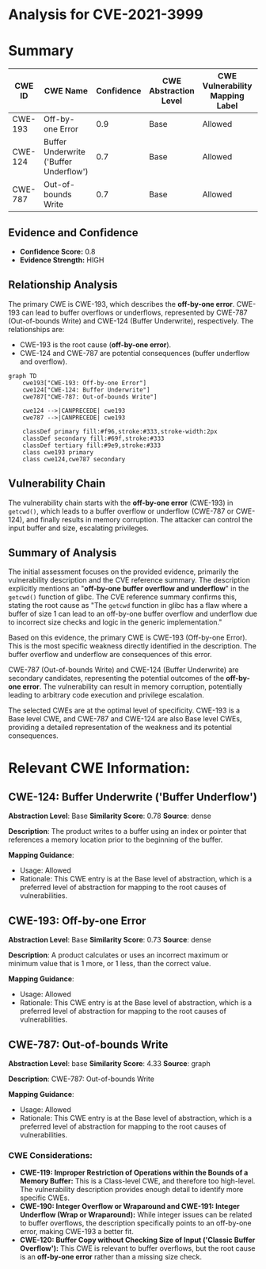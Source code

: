 # Analysis for CVE-2021-3999

# Summary
| CWE ID | CWE Name | Confidence | CWE Abstraction Level | CWE Vulnerability Mapping Label | CWE-Vulnerability Mapping Notes |
|---|---|---|---|---|---|
| CWE-193 | Off-by-one Error | 0.9 | Base | Allowed | Primary CWE |
| CWE-124 | Buffer Underwrite ('Buffer Underflow') | 0.7 | Base | Allowed | Secondary Candidate |
| CWE-787 | Out-of-bounds Write | 0.7 | Base | Allowed | Secondary Candidate |

## Evidence and Confidence

*   **Confidence Score:** 0.8
*   **Evidence Strength:** HIGH

## Relationship Analysis
The primary CWE is CWE-193, which describes the **off-by-one error**.
CWE-193 can lead to buffer overflows or underflows, represented by CWE-787 (Out-of-bounds Write) and CWE-124 (Buffer Underwrite), respectively. The relationships are:
  - CWE-193 is the root cause (**off-by-one error**).
  - CWE-124 and CWE-787 are potential consequences (buffer underflow and overflow).

```mermaid
graph TD
    cwe193["CWE-193: Off-by-one Error"]
    cwe124["CWE-124: Buffer Underwrite"]
    cwe787["CWE-787: Out-of-bounds Write"]
    
    cwe124 -->|CANPRECEDE| cwe193
    cwe787 -->|CANPRECEDE| cwe193
    
    classDef primary fill:#f96,stroke:#333,stroke-width:2px
    classDef secondary fill:#69f,stroke:#333
    classDef tertiary fill:#9e9,stroke:#333
    class cwe193 primary
    class cwe124,cwe787 secondary
```

## Vulnerability Chain
The vulnerability chain starts with the **off-by-one error** (CWE-193) in `getcwd()`, which leads to a buffer overflow or underflow (CWE-787 or CWE-124), and finally results in memory corruption. The attacker can control the input buffer and size, escalating privileges.

## Summary of Analysis
The initial assessment focuses on the provided evidence, primarily the vulnerability description and the CVE reference summary. The description explicitly mentions an "**off-by-one buffer overflow and underflow**" in the `getcwd()` function of glibc. The CVE reference summary confirms this, stating the root cause as "The `getcwd` function in glibc has a flaw where a buffer of size 1 can lead to an off-by-one buffer overflow and underflow due to incorrect size checks and logic in the generic implementation."

Based on this evidence, the primary CWE is CWE-193 (Off-by-one Error). This is the most specific weakness directly identified in the description. The buffer overflow and underflow are consequences of this error.

CWE-787 (Out-of-bounds Write) and CWE-124 (Buffer Underwrite) are secondary candidates, representing the potential outcomes of the **off-by-one error**. The vulnerability can result in memory corruption, potentially leading to arbitrary code execution and privilege escalation.

The selected CWEs are at the optimal level of specificity. CWE-193 is a Base level CWE, and CWE-787 and CWE-124 are also Base level CWEs, providing a detailed representation of the weakness and its potential consequences.

# Relevant CWE Information:

## CWE-124: Buffer Underwrite ('Buffer Underflow')
**Abstraction Level**: Base
**Similarity Score**: 0.78
**Source**: dense

**Description**:
The product writes to a buffer using an index or pointer that references a memory location prior to the beginning of the buffer.

**Mapping Guidance**:
- Usage: Allowed
- Rationale: This CWE entry is at the Base level of abstraction, which is a preferred level of abstraction for mapping to the root causes of vulnerabilities.

## CWE-193: Off-by-one Error
**Abstraction Level**: Base
**Similarity Score**: 0.73
**Source**: dense

**Description**:
A product calculates or uses an incorrect maximum or minimum value that is 1 more, or 1 less, than the correct value.

**Mapping Guidance**:
- Usage: Allowed
- Rationale: This CWE entry is at the Base level of abstraction, which is a preferred level of abstraction for mapping to the root causes of vulnerabilities.

## CWE-787: Out-of-bounds Write
**Abstraction Level**: base
**Similarity Score**: 4.33
**Source**: graph

**Description**:
CWE-787: Out-of-bounds Write

**Mapping Guidance**:
- Usage: Allowed
- Rationale: This CWE entry is at the Base level of abstraction, which is a preferred level of abstraction for mapping to the root causes of vulnerabilities.

### CWE Considerations:
- **CWE-119: Improper Restriction of Operations within the Bounds of a Memory Buffer:** This is a Class-level CWE, and therefore too high-level. The vulnerability description provides enough detail to identify more specific CWEs.
- **CWE-190: Integer Overflow or Wraparound and CWE-191: Integer Underflow (Wrap or Wraparound):** While integer issues can be related to buffer overflows, the description specifically points to an off-by-one error, making CWE-193 a better fit.
- **CWE-120: Buffer Copy without Checking Size of Input ('Classic Buffer Overflow'):** This CWE is relevant to buffer overflows, but the root cause is an **off-by-one error** rather than a missing size check.